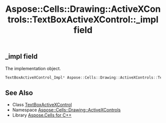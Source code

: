 ﻿---
title: Aspose::Cells::Drawing::ActiveXControls::TextBoxActiveXControl::_impl field
linktitle: _impl
second_title: Aspose.Cells for C++ API Reference
description: 'Aspose::Cells::Drawing::ActiveXControls::TextBoxActiveXControl::_impl field. The implementation object in C++.'
type: docs
weight: 4700
url: /cpp/aspose.cells.drawing.activexcontrols/textboxactivexcontrol/_impl/
---
## _impl field


The implementation object.

```cpp
TextBoxActiveXControl_Impl* Aspose::Cells::Drawing::ActiveXControls::TextBoxActiveXControl::_impl
```

## See Also

* Class [TextBoxActiveXControl](../)
* Namespace [Aspose::Cells::Drawing::ActiveXControls](../../)
* Library [Aspose.Cells for C++](../../../)
